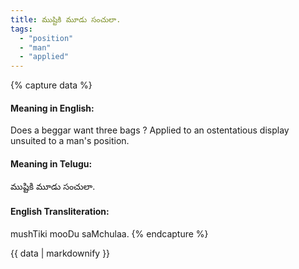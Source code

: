 ```yaml
---
title: ముష్టికి మూడు సంచులా.
tags:
  - "position"
  - "man"
  - "applied"
---
```


{% capture data %}
#### Meaning in English:
Does a beggar want three bags ?
Applied to an ostentatious display unsuited to a man's position.

#### Meaning in Telugu:
ముష్టికి మూడు సంచులా.

#### English Transliteration:
mushTiki mooDu saMchulaa.
{% endcapture %}

<div class="notice">{{ data | markdownify }}</div>

